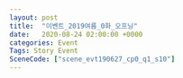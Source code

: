 ```yaml
---
layout: post
title:  "이벤트_2019여름_0화_오프닝"
date:   2020-08-24 02:00:00 +0000
categories: Event
Tags: Story Event
SceneCode: ["scene_evt190627_cp0_q1_s10"]
---
```

